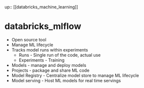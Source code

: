 up:: [[databricks_machine_learning]]

# databricks_mlflow

- Open source tool
- Manage ML lifecycle
- Tracks model runs within experiments
	- Runs - Single run of the code, actual use
	- Experiments - Training
- Models - manage and deploy models
- Projects - package and share ML code
- Model Registry - Centralize model store to manage ML lifecycle
- Model serving - Host ML models for real time servings